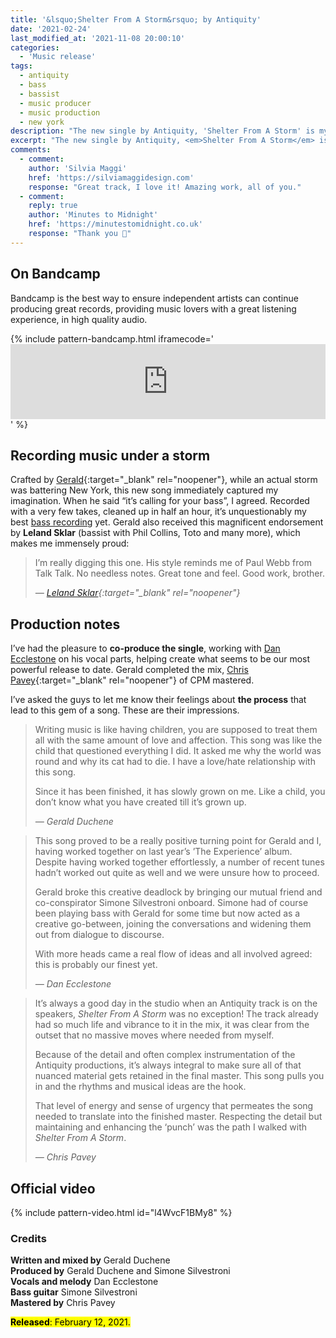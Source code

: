 ```yaml
---
title: '&lsquo;Shelter From A Storm&rsquo; by Antiquity'
date: '2021-02-24'
last_modified_at: '2021-11-08 20:00:10'
categories:
  - 'Music release'
tags:
  - antiquity
  - bass
  - bassist
  - music producer
  - music production
  - new york
description: "The new single by Antiquity, 'Shelter From A Storm' is my new bass recording and co-production, together with Gerald Duchene."
excerpt: "The new single by Antiquity, <em>Shelter From A Storm</em> is my new bass recording and co-production, together with Gerald Duchene."
comments:
  - comment:
    author: 'Silvia Maggi'
    href: 'https://silviamaggidesign.com'
    response: "Great track, I love it! Amazing work, all of you."
  - comment:
    reply: true
    author: 'Minutes to Midnight'
    href: 'https://minutestomidnight.co.uk'
    response: "Thank you 🙂"
---
```

## On Bandcamp

Bandcamp is the best way to ensure independent artists can continue producing great records, providing music lovers with a great listening experience, in high quality audio.

{% include pattern-bandcamp.html iframecode='<iframe style="border: 0; width: 100%; height: 120px;" src="https://bandcamp.com/EmbeddedPlayer/track=2838120524/size=large/bgcol=ffffff/linkcol=de270f/tracklist=false/artwork=small/transparent=true/" seamless=""><a href="https://sessions.antiquity-music.com/track/shelter-from-a-storm">Shelter From A Storm by Antiquity</a></iframe>' %}

## Recording music under a storm

Crafted by [Gerald](https://sessions.antiquity-music.com/track/shelter-from-a-storm){:target="_blank" rel="noopener"}, while an actual storm was battering New York, this new song immediately captured my imagination. When he said “it’s calling for your bass”, I agreed. Recorded with a very few takes, cleaned up in half an hour, it’s unquestionably my best [bass recording](/work/sound-design/) yet. Gerald also received this magnificent endorsement by **Leland Sklar** (bassist with Phil Collins, Toto and many more), which makes me immensely proud:

> I’m really digging this one. His style reminds me of Paul Webb from Talk Talk. No needless notes. Great tone and feel. Good work, brother.
> 
> <cite>— [Leland Sklar](https://en.wikipedia.org/wiki/Leland_Sklar){:target="_blank" rel="noopener"}</cite>

## Production notes

I’ve had the pleasure to **co-produce the single**, working with [Dan Ecclestone](/blog/hidden-music-dan-ecclestone/) on his vocal parts, helping create what seems to be our most powerful release to date. Gerald completed the mix, [Chris Pavey](https://chrispaveymastering.com/){:target="_blank" rel="noopener"} of CPM mastered.

I’ve asked the guys to let me know their feelings about **the process** that lead to this gem of a song. These are their impressions.

> Writing music is like having children, you are supposed to treat them all with the same amount of love and affection. This song was like the child that questioned everything I did. It asked me why the world was round and why its cat had to die. I have a love/hate relationship with this song.
> 
> Since it has been finished, it has slowly grown on me. Like a child, you don’t know what you have created till it’s grown up.
> 
> <cite>— Gerald Duchene</cite>

> This song proved to be a really positive turning point for Gerald and I, having worked together on last year’s ’The Experience’ album. Despite having worked together effortlessly, a number of recent tunes hadn’t worked out quite as well and we were unsure how to proceed.
> 
> Gerald broke this creative deadlock by bringing our mutual friend and co-conspirator Simone Silvestroni onboard. Simone had of course been playing bass with Gerald for some time but now acted as a creative go-between, joining the conversations and widening them out from dialogue to discourse.
> 
> With more heads came a real flow of ideas and all involved agreed: this is probably our finest yet.
> 
> <cite>— Dan Ecclestone</cite>

> It’s always a good day in the studio when an Antiquity track is on the speakers, _Shelter From A Storm_ was no exception! The track already had so much life and vibrance to it in the mix, it was clear from the outset that no massive moves where needed from myself.
> 
> Because of the detail and often complex instrumentation of the Antiquity productions, it’s always integral to make sure all of that nuanced material gets retained in the final master. This song pulls you in and the rhythms and musical ideas are the hook.
> 
> That level of energy and sense of urgency that permeates the song needed to translate into the finished master. Respecting the detail but maintaining and enhancing the ‘punch’ was the path I walked with _Shelter From A Storm_.
> 
> <cite>— Chris Pavey</cite>

## Official video

{% include pattern-video.html id="l4WvcF1BMy8" %}

### Credits

**Written and mixed by** Gerald Duchene  
**Produced by** Gerald Duchene and Simone Silvestroni  
**Vocals and melody** Dan Ecclestone  
**Bass guitar** Simone Silvestroni  
**Mastered by** Chris Pavey

<p class="detached"><mark class="m2m-highlight small"><strong>Released</strong>: February 12, 2021.</mark></p>